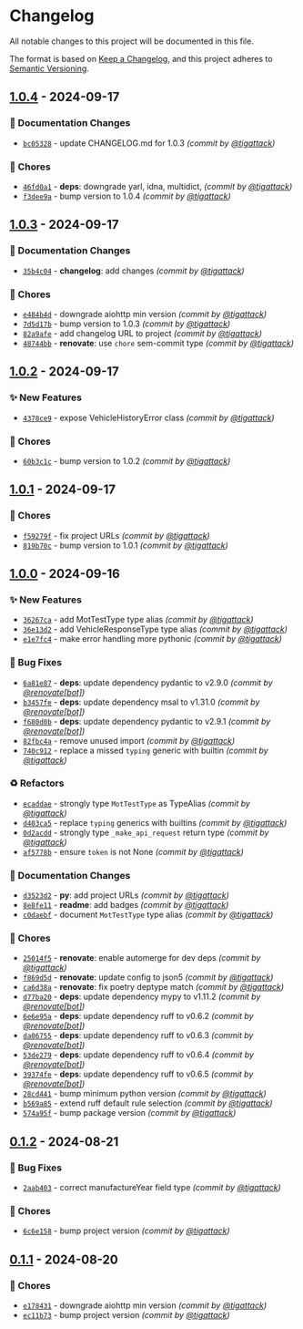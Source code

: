 # Changelog
All notable changes to this project will be documented in this file.

The format is based on [Keep a Changelog](https://keepachangelog.com/en/1.0.0/),
and this project adheres to [Semantic Versioning](https://semver.org/spec/v2.0.0.html).

## [1.0.4] - 2024-09-17
### :memo: Documentation Changes
- [`bc05328`](https://github.com/tigattack/dvsa-mot-history-api-py/commit/bc053283b5c195771014f4589b6567e03f306a28) - update CHANGELOG.md for 1.0.3 *(commit by [@tigattack](https://github.com/tigattack))*

### :wrench: Chores
- [`46fd0a1`](https://github.com/tigattack/dvsa-mot-history-api-py/commit/46fd0a19e7b6c39bfff204b587371161b6ec2e86) - **deps**: downgrade yarl, idna, multidict, *(commit by [@tigattack](https://github.com/tigattack))*
- [`f3dee9a`](https://github.com/tigattack/dvsa-mot-history-api-py/commit/f3dee9ae690018b978d0cd61308da8d887761655) - bump version to 1.0.4 *(commit by [@tigattack](https://github.com/tigattack))*


## [1.0.3] - 2024-09-17
### :memo: Documentation Changes
- [`35b4c04`](https://github.com/tigattack/dvsa-mot-history-api-py/commit/35b4c04b2fc8359b6d58e2c494640cc74c18a8c2) - **changelog**: add changes *(commit by [@tigattack](https://github.com/tigattack))*

### :wrench: Chores
- [`e484b4d`](https://github.com/tigattack/dvsa-mot-history-api-py/commit/e484b4dca7c0aed836ad6cf7ce3a53c34ce157aa) - downgrade aiohttp min version *(commit by [@tigattack](https://github.com/tigattack))*
- [`7d5d17b`](https://github.com/tigattack/dvsa-mot-history-api-py/commit/7d5d17b9445bdd07140ceda2901645a83c0d3e3f) - bump version to 1.0.3 *(commit by [@tigattack](https://github.com/tigattack))*
- [`82a9afe`](https://github.com/tigattack/dvsa-mot-history-api-py/commit/82a9afe7fb9a61b69765d21034157875d1fea629) - add changelog URL to project *(commit by [@tigattack](https://github.com/tigattack))*
- [`48744bb`](https://github.com/tigattack/dvsa-mot-history-api-py/commit/48744bbe5e58f5168eb5935c285196ca1733416e) - **renovate**: use `chore` sem-commit type *(commit by [@tigattack](https://github.com/tigattack))*


## [1.0.2] - 2024-09-17
### :sparkles: New Features
- [`4378ce9`](https://github.com/tigattack/dvsa-mot-history-api-py/commit/4378ce9ffa5540e6b6d0f7a2969cb01ec43dfda6) - expose VehicleHistoryError class *(commit by [@tigattack](https://github.com/tigattack))*

### :wrench: Chores
- [`60b3c1c`](https://github.com/tigattack/dvsa-mot-history-api-py/commit/60b3c1c3be090626c2af6b35f54e270f924ab0bc) - bump version to 1.0.2 *(commit by [@tigattack](https://github.com/tigattack))*


## [1.0.1] - 2024-09-17
### :wrench: Chores
- [`f59279f`](https://github.com/tigattack/dvsa-mot-history-api-py/commit/f59279f6315d64fc52ab61ac6ab52df078f927ae) - fix project URLs *(commit by [@tigattack](https://github.com/tigattack))*
- [`819b70c`](https://github.com/tigattack/dvsa-mot-history-api-py/commit/819b70ca7b568df07d4d7aa1e8dc9727d390b3c5) - bump version to 1.0.1 *(commit by [@tigattack](https://github.com/tigattack))*


## [1.0.0] - 2024-09-16
### :sparkles: New Features
- [`36267ca`](https://github.com/tigattack/dvsa-mot-history-api-py/commit/36267ca3557771b9cdd71760de8f6234117f5e0a) - add MotTestType type alias *(commit by [@tigattack](https://github.com/tigattack))*
- [`36e13d2`](https://github.com/tigattack/dvsa-mot-history-api-py/commit/36e13d2b09cc5a3bd7405f2367a7af6dd4dfa216) - add VehicleResponseType type alias *(commit by [@tigattack](https://github.com/tigattack))*
- [`e1e7fc4`](https://github.com/tigattack/dvsa-mot-history-api-py/commit/e1e7fc4d16a056bbdfeac01144f3338c2914c5ef) - make error handling more pythonic *(commit by [@tigattack](https://github.com/tigattack))*

### :bug: Bug Fixes
- [`6a81e87`](https://github.com/tigattack/dvsa-mot-history-api-py/commit/6a81e872e385ab2cfb5530b548006d1074f94856) - **deps**: update dependency pydantic to v2.9.0 *(commit by [@renovate[bot]](https://github.com/apps/renovate))*
- [`b3457fe`](https://github.com/tigattack/dvsa-mot-history-api-py/commit/b3457fe70e7f53dec942704dab580c45a94fc9d3) - **deps**: update dependency msal to v1.31.0 *(commit by [@renovate[bot]](https://github.com/apps/renovate))*
- [`f680d0b`](https://github.com/tigattack/dvsa-mot-history-api-py/commit/f680d0b012940f52d0456ca7eb6861851ad36f97) - **deps**: update dependency pydantic to v2.9.1 *(commit by [@renovate[bot]](https://github.com/apps/renovate))*
- [`82fbc4a`](https://github.com/tigattack/dvsa-mot-history-api-py/commit/82fbc4a17b04f2de88c6216eeea0b39873554481) - remove unused import *(commit by [@tigattack](https://github.com/tigattack))*
- [`740c912`](https://github.com/tigattack/dvsa-mot-history-api-py/commit/740c91257a989af76caad6a3d582146e5aa2480b) - replace a missed `typing` generic with builtin *(commit by [@tigattack](https://github.com/tigattack))*

### :recycle: Refactors
- [`ecaddae`](https://github.com/tigattack/dvsa-mot-history-api-py/commit/ecaddae7e397023b0748316fe1abb5370daf78d5) - strongly type `MotTestType` as TypeAlias *(commit by [@tigattack](https://github.com/tigattack))*
- [`d403ca5`](https://github.com/tigattack/dvsa-mot-history-api-py/commit/d403ca5b0d6f7ccbeec407384809ae5faafdfdd9) - replace `typing` generics with builtins *(commit by [@tigattack](https://github.com/tigattack))*
- [`0d2acdd`](https://github.com/tigattack/dvsa-mot-history-api-py/commit/0d2acddd88b04df1f3c30b44a4154bd17bd9d1f4) - strongly type `_make_api_request` return type *(commit by [@tigattack](https://github.com/tigattack))*
- [`af5778b`](https://github.com/tigattack/dvsa-mot-history-api-py/commit/af5778b4caacf876d3a3c5101b325b409e5cc526) - ensure `token` is not None *(commit by [@tigattack](https://github.com/tigattack))*

### :memo: Documentation Changes
- [`d3523d2`](https://github.com/tigattack/dvsa-mot-history-api-py/commit/d3523d2405fcf22d141b548bc8f34b5c73200699) - **py**: add project URLs *(commit by [@tigattack](https://github.com/tigattack))*
- [`8e8fe11`](https://github.com/tigattack/dvsa-mot-history-api-py/commit/8e8fe111e6b674f0860be13086e4f008eb754b8d) - **readme**: add badges *(commit by [@tigattack](https://github.com/tigattack))*
- [`c0daebf`](https://github.com/tigattack/dvsa-mot-history-api-py/commit/c0daebf675b5cda10f75170f650b560cbf00b5f8) - document `MotTestType` type alias *(commit by [@tigattack](https://github.com/tigattack))*

### :wrench: Chores
- [`25014f5`](https://github.com/tigattack/dvsa-mot-history-api-py/commit/25014f53c646586eede3c9794d2c921908921d15) - **renovate**: enable automerge for dev deps *(commit by [@tigattack](https://github.com/tigattack))*
- [`f869d5d`](https://github.com/tigattack/dvsa-mot-history-api-py/commit/f869d5de622d7500485066bb00854cd0cffd6eeb) - **renovate**: update config to json5 *(commit by [@tigattack](https://github.com/tigattack))*
- [`ca6d38a`](https://github.com/tigattack/dvsa-mot-history-api-py/commit/ca6d38a4f2680af9b8a097703b5543c38a31dcd1) - **renovate**: fix poetry deptype match *(commit by [@tigattack](https://github.com/tigattack))*
- [`d77ba20`](https://github.com/tigattack/dvsa-mot-history-api-py/commit/d77ba206bb986c8cce4b1e7e22a318ccf8d64c05) - **deps**: update dependency mypy to v1.11.2 *(commit by [@renovate[bot]](https://github.com/apps/renovate))*
- [`6e6e95a`](https://github.com/tigattack/dvsa-mot-history-api-py/commit/6e6e95a7d75bba4897076e5eb907ec859fb923d8) - **deps**: update dependency ruff to v0.6.2 *(commit by [@renovate[bot]](https://github.com/apps/renovate))*
- [`da06755`](https://github.com/tigattack/dvsa-mot-history-api-py/commit/da067557b44ebf7d1b7546d0c8f2ad5dcdb4784b) - **deps**: update dependency ruff to v0.6.3 *(commit by [@renovate[bot]](https://github.com/apps/renovate))*
- [`53de279`](https://github.com/tigattack/dvsa-mot-history-api-py/commit/53de279397e8ecbd2b701469d73fb1a94037ff08) - **deps**: update dependency ruff to v0.6.4 *(commit by [@renovate[bot]](https://github.com/apps/renovate))*
- [`39374fe`](https://github.com/tigattack/dvsa-mot-history-api-py/commit/39374fe9254573dad578a6bf2b050c86051696d0) - **deps**: update dependency ruff to v0.6.5 *(commit by [@renovate[bot]](https://github.com/apps/renovate))*
- [`28cd441`](https://github.com/tigattack/dvsa-mot-history-api-py/commit/28cd441753522c07a681d122845b63efa7b5b775) - bump minimum python version *(commit by [@tigattack](https://github.com/tigattack))*
- [`b569a85`](https://github.com/tigattack/dvsa-mot-history-api-py/commit/b569a85ade72fd4cf99d42e45ebb75d5c968b4a5) - extend ruff default rule selection *(commit by [@tigattack](https://github.com/tigattack))*
- [`574a95f`](https://github.com/tigattack/dvsa-mot-history-api-py/commit/574a95f97c56cca9f88dd945828899527903196b) - bump package version *(commit by [@tigattack](https://github.com/tigattack))*


## [0.1.2] - 2024-08-21
### :bug: Bug Fixes
- [`2aab403`](https://github.com/tigattack/dvsa-mot-history-api-py/commit/2aab4039adca747936c0b10e03053cf395760026) - correct manufactureYear field type *(commit by [@tigattack](https://github.com/tigattack))*

### :wrench: Chores
- [`6c6e158`](https://github.com/tigattack/dvsa-mot-history-api-py/commit/6c6e15899947866aa83d6622854a0d02d6235160) - bump project version *(commit by [@tigattack](https://github.com/tigattack))*


## [0.1.1] - 2024-08-20
### :wrench: Chores
- [`e178431`](https://github.com/tigattack/dvsa-mot-history-api-py/commit/e17843152f4d958676b50099e933f732f56c470e) - downgrade aiohttp min version *(commit by [@tigattack](https://github.com/tigattack))*
- [`ec11b73`](https://github.com/tigattack/dvsa-mot-history-api-py/commit/ec11b735c604318ed775f0ae7f803e468b624249) - bump project version *(commit by [@tigattack](https://github.com/tigattack))*

[0.1.1]: https://github.com/tigattack/dvsa-mot-history-api-py/compare/0.1.0...0.1.1
[0.1.2]: https://github.com/tigattack/dvsa-mot-history-api-py/compare/0.1.1...0.1.2
[1.0.0]: https://github.com/tigattack/dvsa-mot-history-api-py/compare/0.1.2...1.0.0
[1.0.1]: https://github.com/tigattack/dvsa-mot-history-api-py/compare/1.0.0...1.0.1
[1.0.2]: https://github.com/tigattack/dvsa-mot-history-api-py/compare/1.0.1...1.0.2
[1.0.3]: https://github.com/tigattack/dvsa-mot-history-api-py/compare/1.0.2...1.0.3
[1.0.4]: https://github.com/tigattack/dvsa-mot-history-api-py/compare/1.0.3...1.0.4
